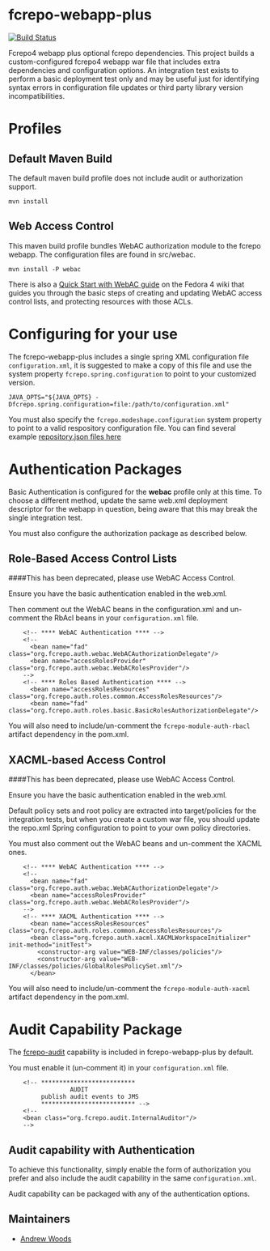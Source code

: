 fcrepo-webapp-plus
==================


[![Build Status](https://travis-ci.org/fcrepo4-exts/fcrepo-webapp-plus.png?branch=master)](https://travis-ci.org/fcrepo4-exts/fcrepo-webapp-plus)

Fcrepo4 webapp plus optional fcrepo dependencies.  This project builds a custom-configured
fcrepo4 webapp war file that includes extra dependencies and configuration options.  An
integration test exists to perform a basic deployment test only and may be useful just for
identifying syntax errors in configuration file updates or third party library version
incompatibilities.

# Profiles

## Default Maven Build
The default maven build profile does not include audit or authorization support.

```
mvn install
```
## Web Access Control

This maven build profile bundles WebAC authorization module to the fcrepo webapp. The configuration files are found in src/webac.

```
mvn install -P webac
```

There is also a [Quick Start with WebAC guide](https://wiki.duraspace.org/display/FEDORA4x/Quick+Start+with+WebAC) on the Fedora 4 wiki that guides you through the basic steps of creating and updating WebAC access control lists, and protecting resources with those ACLs.

# Configuring for your use

The fcrepo-webapp-plus includes a single spring XML configuration file `configuration.xml`, it is suggested to make a copy of this file and use the system property `fcrepo.spring.configuration` to point to your customized version.

`JAVA_OPTS="${JAVA_OPTS} -Dfcrepo.spring.configuration=file:/path/to/configuration.xml"`

You must also specify the `fcrepo.modeshape.configuration` system property to point to a valid respository configuration file. You can find several example [repository.json files here](https://github.com/fcrepo4/fcrepo4/tree/master/fcrepo-configs/src/main/resources/config)

# Authentication Packages

Basic Authentication is configured for the **webac** profile only at this time.  To choose a different
method, update the same web.xml deployment descriptor for the webapp in question, being aware
that this may break the single integration test.

You must also configure the authorization package as described below.

## Role-Based Access Control Lists

####This has been deprecated, please use WebAC Access Control.

Ensure you have the basic authentication enabled in the web.xml. 

Then comment out the WebAC beans in the configuration.xml and un-comment the RbAcl beans in your `configuration.xml` file.

```
    <!-- **** WebAC Authentication **** -->
    <!--
      <bean name="fad" class="org.fcrepo.auth.webac.WebACAuthorizationDelegate"/>
      <bean name="accessRolesProvider" class="org.fcrepo.auth.webac.WebACRolesProvider"/>
    -->
    <!-- **** Roles Based Authentication **** -->
      <bean name="accessRolesResources" class="org.fcrepo.auth.roles.common.AccessRolesResources"/>
      <bean name="fad" class="org.fcrepo.auth.roles.basic.BasicRolesAuthorizationDelegate"/>

```

You will also need to include/un-comment the `fcrepo-module-auth-rbacl` artifact dependency in the pom.xml.

## XACML-based Access Control

####This has been deprecated, please use WebAC Access Control.

Ensure you have the basic authentication enabled in the web.xml. 

Default policy sets and root policy are extracted into target/policies for the integration
tests, but when you create a custom war file, you should update the repo.xml Spring
configuration to point to your own policy directories.

You must also comment out the WebAC beans and un-comment the XACML ones.

```
    <!-- **** WebAC Authentication **** -->
    <!--
      <bean name="fad" class="org.fcrepo.auth.webac.WebACAuthorizationDelegate"/>
      <bean name="accessRolesProvider" class="org.fcrepo.auth.webac.WebACRolesProvider"/>
    -->
    <!-- **** XACML Authentication **** -->
      <bean name="accessRolesResources" class="org.fcrepo.auth.roles.common.AccessRolesResources"/>
      <bean class="org.fcrepo.auth.xacml.XACMLWorkspaceInitializer" init-method="initTest">
        <constructor-arg value="WEB-INF/classes/policies"/>
        <constructor-arg value="WEB-INF/classes/policies/GlobalRolesPolicySet.xml"/>
      </bean>

```

You will also need to include/un-comment the `fcrepo-module-auth-xacml` artifact dependency in the pom.xml.

# Audit Capability Package
The [fcrepo-audit](https://github.com/fcrepo4-exts/fcrepo-audit) capability is included in fcrepo-webapp-plus by default.

You must enable it (un-comment it) in your `configuration.xml` file.

```
    <!-- **************************
                 AUDIT
         publish audit events to JMS
         ************************** -->
    <!--
    <bean class="org.fcrepo.audit.InternalAuditor"/>
    -->
```

## Audit capability with Authentication

To achieve this functionality, simply enable the form of authorization you prefer and also include the audit capability in the same `configuration.xml`.

Audit capability can be packaged with any of the authentication options.


## Maintainers

* [Andrew Woods](https://github.com/awoods)
